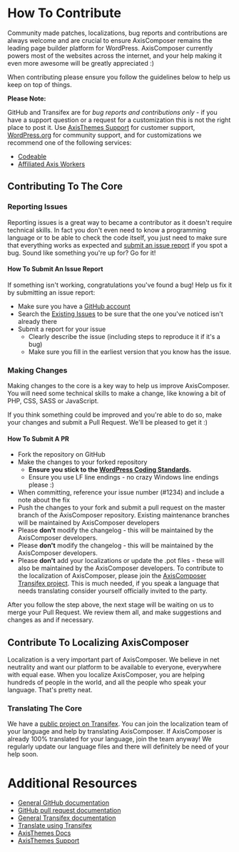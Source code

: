 # How To Contribute

Community made patches, localizations, bug reports and contributions are always welcome and are crucial to ensure AxisComposer remains the leading page builder platform for WordPress. AxisComposer currently powers most of the websites across the internet, and your help making it even more awesome will be greatly appreciated :)

When contributing please ensure you follow the guidelines below to help us keep on top of things.

__Please Note:__

GitHub and Transifex are for *bug reports and contributions only* - if you have a support question or a request for a customization this is not the right place to post it. Use [AxisThemes Support](http://support.axisthemes.com) for customer support, [WordPress.org](http://wordpress.org/support/plugin/axiscomposer) for community support, and for customizations we recommend one of the following services:

- [Codeable](https://codeable.io/)
- [Affiliated Axis Workers](http://www.axisthemes.com/affiliated-axis-workers/)

## Contributing To The Core

### Reporting Issues

Reporting issues is a great way to became a contributor as it doesn't require technical skills. In fact you don't even need to know a programming language or to be able to check the code itself, you just need to make sure that everything works as expected and [submit an issue report](https://github.com/axisthemes/axiscomposer/issues/new) if you spot a bug. Sound like something you're up for? Go for it!

#### How To Submit An Issue Report

If something isn't working, congratulations you've found a bug! Help us fix it by submitting an issue report:

* Make sure you have a [GitHub account](https://github.com/signup/free)
* Search the [Existing Issues](https://github.com/axisthemes/axiscomposer/issues) to be sure that the one you've noticed isn't already there
* Submit a report for your issue
  * Clearly describe the issue (including steps to reproduce it if it's a bug)
  * Make sure you fill in the earliest version that you know has the issue.

### Making Changes

Making changes to the core is a key way to help us improve AxisComposer. You will need some technical skills to make a change, like knowing a bit of PHP, CSS, SASS or JavaScript.

If you think something could be improved and you're able to do so, make your changes and submit a Pull Request. We'll be pleased to get it :)

#### How To Submit A PR

* Fork the repository on GitHub
* Make the changes to your forked repository
  * **Ensure you stick to the [WordPress Coding Standards](http://make.wordpress.org/core/handbook/coding-standards/php/).**
  * Ensure you use LF line endings - no crazy Windows line endings please :)
* When committing, reference your issue number (#1234) and include a note about the fix
* Push the changes to your fork and submit a pull request on the master branch of the AxisComposer repository. Existing maintenance branches will be maintained by AxisComposer developers
* Please **don't** modify the changelog - this will be maintained by the AxisComposer developers.
* Please **don't** modify the changelog - this will be maintained by the AxisComposer developers.
* Please **don't** add your localizations or update the .pot files - these will also be maintained by the AxisComposer developers. To contribute to the localization of AxisComposer, please join the [AxisComposer Transifex project](https://www.transifex.com/projects/p/axiscomposer/). This is much needed, if you speak a language that needs translating consider yourself officially invited to the party.

After you follow the step above, the next stage will be waiting on us to merge your Pull Request. We review them all, and make suggestions and changes as and if necessary.

## Contribute To Localizing AxisComposer

Localization is a very important part of AxisComposer. We believe in net neutrality and want our platform to be available to everyone, everywhere with equal ease. When you localize AxisComposer, you are helping hundreds of people in the world, and all the people who speak your language. That's pretty neat.

### Translating The Core

We have a [public project on Transifex](https://www.transifex.com/projects/p/axiscomposer/). You can join the localization team of your language and help by translating AxisComposer.
If AxisComposer is already 100% translated for your language, join the team anyway! We regularly update our language files and there will definitely be need of your help soon.

# Additional Resources

* [General GitHub documentation](http://help.github.com/)
* [GitHub pull request documentation](http://help.github.com/send-pull-requests/)
* [General Transifex documentation](http://docs.transifex.com/)
* [Translate using Transifex](http://docs.transifex.com/introduction/translators/)
* [AxisThemes Docs](http://docs.axisthemes.com/)
* [AxisThemes Support](http://support.axisthemes.com)
